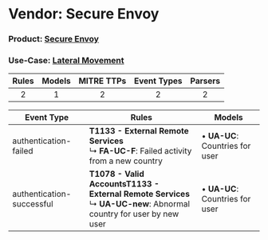 Vendor: Secure Envoy
====================
### Product: [Secure Envoy](../ds_secure_envoy_secure_envoy.md)
### Use-Case: [Lateral Movement](../../../../UseCases/uc_lateral_movement.md)

| Rules | Models | MITRE TTPs | Event Types | Parsers |
|:-----:|:------:|:----------:|:-----------:|:-------:|
|   2   |   1    |     2      |      2      |    2    |

| Event Type                | Rules                                                                                                                              | Models                              |
| ------------------------- | ---------------------------------------------------------------------------------------------------------------------------------- | ----------------------------------- |
| authentication-failed     | <b>T1133 - External Remote Services</b><br> ↳ <b>FA-UC-F</b>: Failed activity from a new country                                   |  • <b>UA-UC</b>: Countries for user |
| authentication-successful | <b>T1078 - Valid Accounts</b><b>T1133 - External Remote Services</b><br> ↳ <b>UA-UC-new</b>: Abnormal country for user by new user |  • <b>UA-UC</b>: Countries for user |